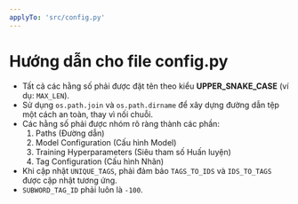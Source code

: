 ```yaml
---
applyTo: 'src/config.py'
---
```


# Hướng dẫn cho file config.py

* Tất cả các hằng số phải được đặt tên theo kiểu **UPPER_SNAKE_CASE** (ví dụ: `MAX_LEN`).
* Sử dụng `os.path.join` và `os.path.dirname` để xây dựng đường dẫn tệp một cách an toàn, thay vì nối chuỗi.
* Các hằng số phải được nhóm rõ ràng thành các phần:
    1.  Paths (Đường dẫn)
    2.  Model Configuration (Cấu hình Model)
    3.  Training Hyperparameters (Siêu tham số Huấn luyện)
    4.  Tag Configuration (Cấu hình Nhãn)
* Khi cập nhật `UNIQUE_TAGS`, phải đảm bảo `TAGS_TO_IDS` và `IDS_TO_TAGS` được cập nhật tương ứng.
* `SUBWORD_TAG_ID` phải luôn là `-100`.